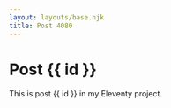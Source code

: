 ```yaml
---
layout: layouts/base.njk
title: Post 4080
---
```


# Post {{ id }}

This is post {{ id }} in my Eleventy project.
